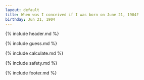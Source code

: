 ```yaml
---
layout: default
title: When was I conceived if I was born on June 21, 1904?
birthday: Jun 21, 1904
---
```


{% include header.md %}

{% include guess.md %}

{% include calculate.md %}

{% include safety.md %}

{% include footer.md %}



